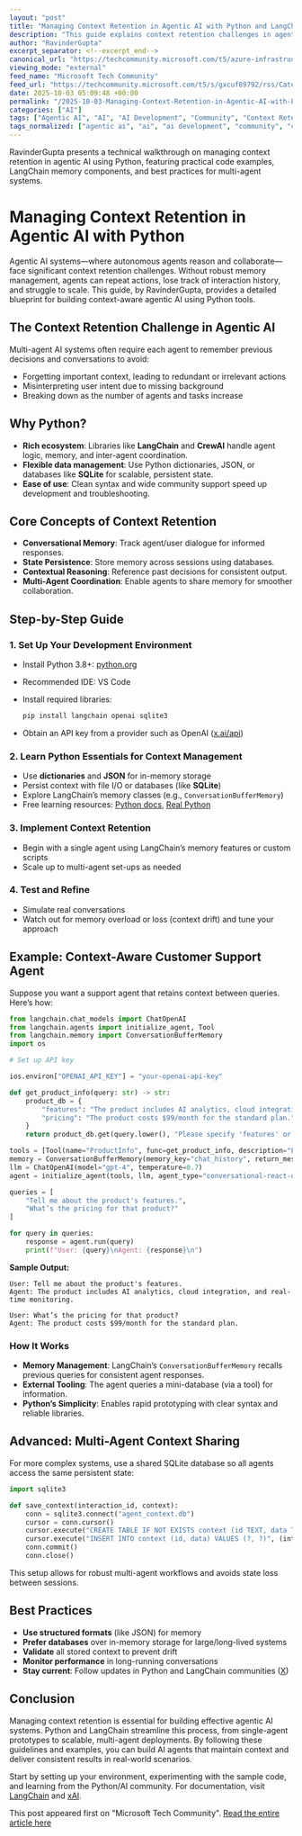 ```yaml
---
layout: "post"
title: "Managing Context Retention in Agentic AI with Python and LangChain"
description: "This guide explains context retention challenges in agentic AI systems and provides hands-on strategies for managing context using Python. It covers Python’s ecosystem—including libraries like LangChain and CrewAI—for memory management, state persistence, and scalable multi-agent workflows. Readers will learn how to implement, test, and refine robust, context-aware AI agents for real-world applications."
author: "RavinderGupta"
excerpt_separator: <!--excerpt_end-->
canonical_url: "https://techcommunity.microsoft.com/t5/azure-infrastructure-blog/managing-context-retention-in-agentic-ai/ba-p/4458586"
viewing_mode: "external"
feed_name: "Microsoft Tech Community"
feed_url: "https://techcommunity.microsoft.com/t5/s/gxcuf89792/rss/Category?category.id=Azure"
date: 2025-10-03 05:09:48 +00:00
permalink: "/2025-10-03-Managing-Context-Retention-in-Agentic-AI-with-Python-and-LangChain.html"
categories: ["AI"]
tags: ["Agentic AI", "AI", "AI Development", "Community", "Context Retention", "Conversation Memory", "Conversational AI", "CrewAI", "LangChain", "Memory Management", "Multi Agent Systems", "OpenAI API", "Python", "Python Scripting", "SQLite", "State Persistence"]
tags_normalized: ["agentic ai", "ai", "ai development", "community", "context retention", "conversation memory", "conversational ai", "crewai", "langchain", "memory management", "multi agent systems", "openai api", "python", "python scripting", "sqlite", "state persistence"]
---
```


RavinderGupta presents a technical walkthrough on managing context retention in agentic AI using Python, featuring practical code examples, LangChain memory components, and best practices for multi-agent systems.<!--excerpt_end-->

# Managing Context Retention in Agentic AI with Python

Agentic AI systems—where autonomous agents reason and collaborate—face significant context retention challenges. Without robust memory management, agents can repeat actions, lose track of interaction history, and struggle to scale. This guide, by RavinderGupta, provides a detailed blueprint for building context-aware agentic AI using Python tools.

## The Context Retention Challenge in Agentic AI

Multi-agent AI systems often require each agent to remember previous decisions and conversations to avoid:  

- Forgetting important context, leading to redundant or irrelevant actions  
- Misinterpreting user intent due to missing background  
- Breaking down as the number of agents and tasks increase

## Why Python?

- **Rich ecosystem**: Libraries like **LangChain** and **CrewAI** handle agent logic, memory, and inter-agent coordination.
- **Flexible data management**: Use Python dictionaries, JSON, or databases like **SQLite** for scalable, persistent state.
- **Ease of use**: Clean syntax and wide community support speed up development and troubleshooting.

## Core Concepts of Context Retention

- **Conversational Memory**: Track agent/user dialogue for informed responses.
- **State Persistence**: Store memory across sessions using databases.
- **Contextual Reasoning**: Reference past decisions for consistent output.
- **Multi-Agent Coordination**: Enable agents to share memory for smoother collaboration.

## Step-by-Step Guide

### 1. Set Up Your Development Environment

- Install Python 3.8+: [python.org](https://www.python.org/)
- Recommended IDE: VS Code
- Install required libraries:

  ```sh
  pip install langchain openai sqlite3
  ```

- Obtain an API key from a provider such as OpenAI ([x.ai/api](https://x.ai/api))

### 2. Learn Python Essentials for Context Management

- Use **dictionaries** and **JSON** for in-memory storage
- Persist context with file I/O or databases (like **SQLite**)
- Explore LangChain’s memory classes (e.g., `ConversationBufferMemory`)
- Free learning resources: [Python docs](https://docs.python.org/3/tutorial/), [Real Python](https://realpython.com)

### 3. Implement Context Retention

- Begin with a single agent using LangChain’s memory features or custom scripts
- Scale up to multi-agent set-ups as needed

### 4. Test and Refine

- Simulate real conversations
- Watch out for memory overload or loss (context drift) and tune your approach

## Example: Context-Aware Customer Support Agent

Suppose you want a support agent that retains context between queries. Here’s how:

```python
from langchain.chat_models import ChatOpenAI
from langchain.agents import initialize_agent, Tool
from langchain.memory import ConversationBufferMemory
import os

# Set up API key

ios.environ["OPENAI_API_KEY"] = "your-openai-api-key"

def get_product_info(query: str) -> str:
    product_db = {
        "features": "The product includes AI analytics, cloud integration, and real-time monitoring.",
        "pricing": "The product costs $99/month for the standard plan."
    }
    return product_db.get(query.lower(), "Please specify 'features' or 'pricing'.")

tools = [Tool(name="ProductInfo", func=get_product_info, description="Fetches product features or pricing")]
memory = ConversationBufferMemory(memory_key="chat_history", return_messages=True)
llm = ChatOpenAI(model="gpt-4", temperature=0.7)
agent = initialize_agent(tools, llm, agent_type="conversational-react-description", memory=memory, verbose=True)

queries = [
    "Tell me about the product's features.",
    "What’s the pricing for that product?"
]

for query in queries:
    response = agent.run(query)
    print(f"User: {query}\nAgent: {response}\n")
```

**Sample Output:**

```
User: Tell me about the product's features.
Agent: The product includes AI analytics, cloud integration, and real-time monitoring.

User: What’s the pricing for that product?
Agent: The product costs $99/month for the standard plan.
```

### How It Works

- **Memory Management**: LangChain’s `ConversationBufferMemory` recalls previous queries for consistent agent responses.
- **External Tooling**: The agent queries a mini-database (via a tool) for information.
- **Python’s Simplicity**: Enables rapid prototyping with clear syntax and reliable libraries.

## Advanced: Multi-Agent Context Sharing

For more complex systems, use a shared SQLite database so all agents access the same persistent state:

```python
import sqlite3

def save_context(interaction_id, context):
    conn = sqlite3.connect("agent_context.db")
    cursor = conn.cursor()
    cursor.execute("CREATE TABLE IF NOT EXISTS context (id TEXT, data TEXT)")
    cursor.execute("INSERT INTO context (id, data) VALUES (?, ?)", (interaction_id, context))
    conn.commit()
    conn.close()
```

This setup allows for robust multi-agent workflows and avoids state loss between sessions.

## Best Practices

- **Use structured formats** (like JSON) for memory
- **Prefer databases** over in-memory storage for large/long-lived systems
- **Validate** all stored context to prevent drift
- **Monitor performance** in long-running conversations
- **Stay current**: Follow updates in Python and LangChain communities ([X](https://techcommunity.microsoft.com/))

## Conclusion

Managing context retention is essential for building effective agentic AI systems. Python and LangChain streamline this process, from single-agent prototypes to scalable, multi-agent deployments. By following these guidelines and examples, you can build AI agents that maintain context and deliver consistent results in real-world scenarios.

Start by setting up your environment, experimenting with the sample code, and learning from the Python/AI community. For documentation, visit [LangChain](https://python.langchain.com/) and [xAI](https://x.ai/api).

This post appeared first on "Microsoft Tech Community". [Read the entire article here](https://techcommunity.microsoft.com/t5/azure-infrastructure-blog/managing-context-retention-in-agentic-ai/ba-p/4458586)
